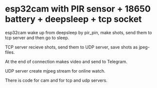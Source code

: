 # esp32cam with PIR sensor + 18650 battery + deepsleep + tcp socket
esp32cam wake up from deepsleep by pir_pin, make shots, send them to tcp server and then go to sleep.

TCP server recieve shots, send them to UDP server, save shots as jpeg-files.

At the end of connection makes video and send to Telegram.

UDP server create mjpeg stream for online watch.

There is code for cam and for tcp and udp servers.
